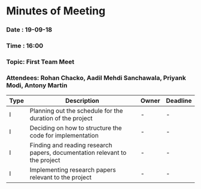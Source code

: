 # Minutes of Meeting
 
### Date : 19-09-18
### Time : 16:00
### Topic: First Team Meet
### Attendees: Rohan Chacko, Aadil Mehdi Sanchawala, Priyank Modi, Antony Martin

Type | Description | Owner | Deadline
---- | ---- | ---- | ----
I | Planning out the schedule for the duration of the project | - | -
I | Deciding on how to structure the code for implementation | - | -
I | Finding and reading research papers, documentation relevant to the project | - | -
I | Implementing research papers relevant to the project | - | -